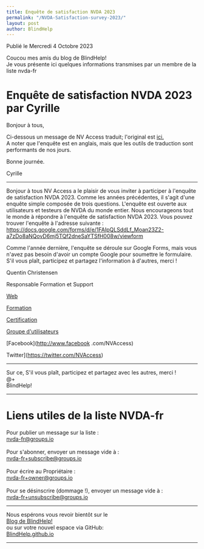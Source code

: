 ```yaml
---
title: Enquête de satisfaction NVDA 2023
permalink: "/NVDA-Satisfaction-survey-2023/"
layout: post
author: BlindHelp
---
```


<footer>Publié le Mercredi 4 Octobre 2023</footer>


Coucou mes amis du blog de BlindHelp!    
Je vous présente ici quelques informations transmises par un membre de la liste nvda-fr    

# Enquête de satisfaction NVDA 2023 par Cyrille

Bonjour à tous,

Ci-dessous un message de NV Access traduit; l'original est [ici.](https://nvda.groups.io/g/nvda/topic/nvda_satisfaction_survey_2023/101747268?p=,,,100,0,0,0::recentpostdate/sticky,,,100,2,0,101747268,previd%3D1696381215845083952,nextid%3D1694296233646213919&previd=1696381215845083952&nextid=1694296233646213919)    
A noter que l'enquête est en anglais, mais que les outils de traduction sont performants de nos jours.    

Bonne journée.

Cyrille

---

Bonjour à tous
NV Access a le plaisir de vous inviter à participer à l'enquête de satisfaction NVDA 2023. Comme les années précédentes, il s'agit d'une enquête simple composée de trois questions. L'enquête est ouverte aux utilisateurs et testeurs de NVDA du monde entier. Nous encourageons tout le monde à répondre à l'enquête de satisfaction NVDA 2023. Vous pouvez trouver l'enquête à l'adresse suivante :  <https://docs.google.com/forms/d/e/1FAIpQLSddLf_Moan23Z2-a7zDo8aNQovD6mj5TQf2dneSaYTSfH008w/viewform>

Comme l'année dernière, l'enquête se déroule sur Google Forms, mais vous n'avez pas besoin d'avoir un compte Google pour soumettre le formulaire.    
S'il vous plaît, participez et partagez l'information à d'autres, merci !

Quentin Christensen

Responsable Formation et Support

[Web](http://www.nvaccess.org/)

[Formation](https://www.nvaccess.org/shop/)

[Certification](https://certification.nvaccess.org/)

[Groupe d'utilisateurs](https://nvda.groups.io/g/nvda)

[Facebook](http://www.facebook .com/NVAccess)

Twitter](https://twitter.com/NVAccess)

---

Sur ce, S'il vous plaît, participez et partagez avec les autres, merci !    
@+    
BlindHelp!    

---

# Liens utiles de la liste NVDA-fr #

Pour publier un message sur la liste :    
[nvda-fr@groups.io](mailto:nvda-fr@groups.io)    
<br>
Pour s'abonner, envoyer un message vide à :    
[nvda-fr+subscribe@groups.io](mailto:nvda-fr+subscribe@groups.io)    
<br>
Pour écrire au Propriétaire :    
[nvda-fr+owner@groups.io](mailto:nvda-fr+owner@groups.io)    
<br>
Pour se désinscrire (dommage !), envoyer un message vide à :    
[nvda-fr+unsubscribe@groups.io](mailto:nvda-fr+unsubscribe@groups.io)    

---

Nous espérons vous revoir bientôt sur le      
[Blog de BlindHelp!](http://blindhelp.blogspot.fr/)                    
ou sur  votre nouvel espace via GitHub:                     
[BlindHelp.github.io](https://blindhelp.github.io)                    

---